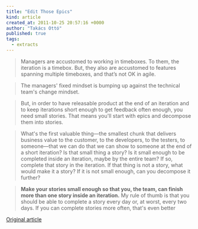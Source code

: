 ```yaml
---
title: "Edit Those Epics"
kind: article
created_at: 2011-10-25 20:57:16 +0000
author: "Takács Ottó"
published: true
tags: 
  - extracts
---
```

> Managers are accustomed to working in timeboxes. To them, the iteration is a timebox. But, they also are accustomed to features spanning multiple timeboxes, and that’s not OK in agile.

>The managers' fixed mindset is bumping up against the technical team's change mindset.

>But, in order to have releasable product at the end of an iteration and to keep iterations short enough to get feedback often enough, you need small stories. That means you'll start with epics and decompose them into stories. 

>What's the first valuable thing—the smallest chunk that delivers business value to the customer, to the developers, to the testers, to someone—that we can do that we can show to someone at the end of a short iteration? Is that small thing a story? Is it small enough to be completed inside an iteration, maybe by the entire team? If so, complete that story in the iteration. If that thing is not a story, what would make it a story? If it is not small enough, can you decompose it further?

>__Make your stories small enough so that you, the team, can finish more than one story inside an iteration.__ My rule of thumb is that you should be able to complete a story every day or, at worst, every two days. If you can complete stories more often, that's even better


[Original article](http://agile.techwell.com/articles/weekly/edit-those-epics)

<div class='old-comments'></div>